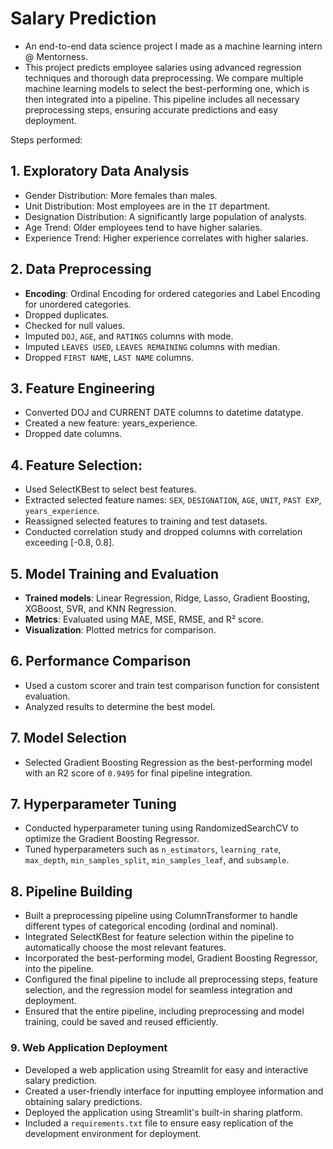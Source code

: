 # Salary Prediction
   - An end-to-end data science project I made as a machine learning intern @ Mentorness.
   - This project predicts employee salaries using advanced regression techniques and thorough data preprocessing. We compare multiple machine learning models to select the best-performing one, which is then integrated into a pipeline. This pipeline includes all necessary preprocessing steps, ensuring accurate predictions and easy deployment.

Steps performed: 
## 1. Exploratory Data Analysis
   - Gender Distribution: More females than males.
   - Unit Distribution: Most employees are in the `IT` department.
   - Designation Distribution: A significantly large population of analysts.
   - Age Trend: Older employees tend to have higher salaries.
   - Experience Trend: Higher experience correlates with higher salaries.
## 2. Data Preprocessing
   - **Encoding**: Ordinal Encoding for ordered categories and Label Encoding for unordered categories.
   - Dropped duplicates.
   - Checked for null values.
   - Imputed `DOJ`, `AGE`, and `RATINGS` columns with mode.
   - Imputed `LEAVES USED`, `LEAVES REMAINING` columns with median.
   - Dropped `FIRST NAME`, `LAST NAME` columns.
 ## 3. **Feature Engineering**
   - Converted DOJ and CURRENT DATE columns to datetime datatype.
   - Created a new feature: years_experience.
   - Dropped date columns.
## 4. **Feature Selection**:
   - Used SelectKBest to select best features.
   - Extracted selected feature names: `SEX`, `DESIGNATION`, `AGE`, `UNIT`, `PAST EXP`, `years_experience`.
   - Reassigned selected features to training and test datasets.
   - Conducted correlation study and dropped columns with correlation exceeding [-0.8, 0.8].
## 5. **Model Training and Evaluation**
   - **Trained models**: Linear Regression, Ridge, Lasso, Gradient Boosting, XGBoost, SVR, and KNN Regression. 
   - **Metrics**: Evaluated using MAE, MSE, RMSE, and R² score.
   - **Visualization**: Plotted metrics for comparison.
 ## 6. **Performance Comparison**
   - Used a custom scorer and train test comparison function for consistent evaluation.
   - Analyzed results to determine the best model.
 ## 7. **Model Selection**
   - Selected Gradient Boosting Regression as the best-performing model with an R2 score of `0.9495` for final pipeline integration.
 ## 7. **Hyperparameter Tuning**
   - Conducted hyperparameter tuning using RandomizedSearchCV to optimize the Gradient Boosting Regressor.
   - Tuned hyperparameters such as `n_estimators`, `learning_rate`, `max_depth`, `min_samples_split`, `min_samples_leaf`, and `subsample`.
 ## 8. **Pipeline Building**
   - Built a preprocessing pipeline using ColumnTransformer to handle different types of categorical encoding (ordinal and nominal).
   - Integrated SelectKBest for feature selection within the pipeline to automatically choose the most relevant features.
   - Incorporated the best-performing model, Gradient Boosting Regressor, into the pipeline.
   - Configured the final pipeline to include all preprocessing steps, feature selection, and the regression model for seamless integration and deployment.
   - Ensured that the entire pipeline, including preprocessing and model training, could be saved and reused efficiently.
### 9. **Web Application Deployment**
   - Developed a web application using Streamlit for  easy and interactive salary prediction.
   - Created a user-friendly interface for inputting employee information and obtaining salary predictions.
   - Deployed the application using Streamlit's built-in sharing platform.
   - Included a `requirements.txt` file to ensure easy replication of the development environment for deployment.

